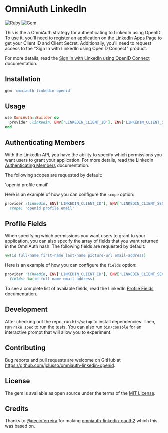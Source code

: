 # OmniAuth LinkedIn

![Ruby](https://github.com/omniauth/omniauth-github/workflows/Ruby/badge.svg?branch=master)
[![Gem](https://img.shields.io/gem/v/omniauth-linkedin-openid)](https://rubygems.org/gems/omniauth-linkedin-openid)

This is the a OmniAuth strategy for authenticating to LinkedIn using OpenID. To
use it, you'll need to register an application on the
[LinkedIn Apps Page](https://www.linkedin.com/developers/apps) to get your
Client ID and Client Secret. Additionally, you'll need to request access to the
"Sign In with LinkedIn using OpenID Connect" product.

For more details, read the [Sign In with LinkedIn using OpenID Connect](https://learn.microsoft.com/en-us/linkedin/consumer/integrations/self-serve/sign-in-with-linkedin-v2) documentation.

## Installation

```ruby
gem 'omniauth-linkedin-openid'
```

## Usage

```ruby
use OmniAuth::Builder do
  provider :linkedin, ENV['LINKEDIN_CLIENT_ID'], ENV['LINKEDIN_CLIENT_SECRET']
end
```

## Authenticating Members

With the LinkedIn API, you have the ability to specify which permissions you want users to grant your application. For more details, read the LinkedIn [Authenticating Members](https://learn.microsoft.com/en-us/linkedin/consumer/integrations/self-serve/sign-in-with-linkedin-v2#authenticating-members) documentation.

The following scopes are requested by default:

'openid profile email'

Here is an example of how you can configure the `scope` option:

```ruby
provider :linkedin, ENV['LINKEDIN_CLIENT_ID'], ENV['LINKEDIN_CLIENT_SECRET'],
  scope: 'openid profile email'
```

## Profile Fields

When specifying which permissions you want users to grant to your application, you can also specify the array of fields that you want returned in the OmniAuth hash. The following fields are requested by default:

```ruby
%w(id full-name first-name last-name picture-url email-address)
```

Here is an example of how you can configure the `fields` option:

```ruby
provider :linkedin, ENV['LINKEDIN_CLIENT_ID'], ENV['LINKEDIN_CLIENT_SECRET'],
  fields: %w(id full-name email-address)
```

To see a complete list of available fields, read the LinkedIn [Profile Fields](https://learn.microsoft.com/en-us/linkedin/shared/references/fields) documentation.

## Development

After checking out the repo, run `bin/setup` to install dependencies. Then, run `rake spec` to run the tests. You can also run `bin/console` for an interactive prompt that will allow you to experiment.

## Contributing

Bug reports and pull requests are welcome on GitHub at https://github.com/jclusso/omniauth-linkedin-openid.

## License

The gem is available as open source under the terms of the [MIT License](https://opensource.org/licenses/MIT).

## Credits

Thanks to [@decioferreira](https://github.com/decioferreira) for making [omniauth-linkedin-oauth2](https://github.com/decioferreira/omniauth-linkedin-oauth2) which this was based on.
